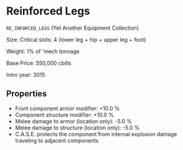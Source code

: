 # Reinforced Legs

`RE_INFORCED_LEGS` (Yet Another Equipment Collection)



Size: Critical slots: 4 (lower leg +  hip +  upper leg +  foot)

Weight: 1% of 'mech tonnage

Base Price: 550,000 cbills

Intro year: 3015

## Properties
* Front component armor modifier: +10.0 %
* Component structure modifier: +10.0 %
* Melee damage to armor (location only): -5.0 %
* Melee damage to structure (location only): -5.0 %
* C.A.S.E. protects the component from internal explosion damage traveling to adjacent components
